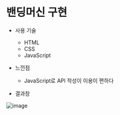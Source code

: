 # 밴딩머신 구현

  * 사용 기술
     - HTML
     - CSS
     - JavaScript

  * 느낀점
     - JavaScript로 API 작성이 이용이 편하다


 * 결과창

 ![image](https://user-images.githubusercontent.com/102580996/175044050-c3f957ad-cbe5-4d04-a109-20c1f22ed408.png)
